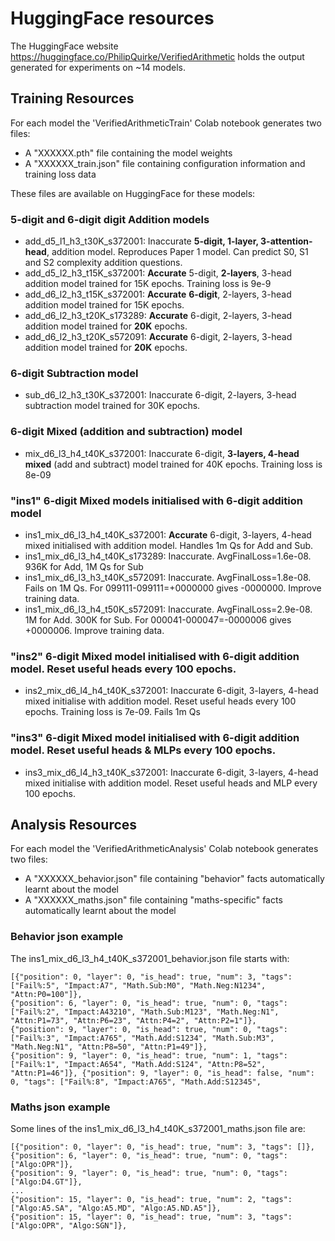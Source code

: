 # HuggingFace resources
The HuggingFace website https://huggingface.co/PhilipQuirke/VerifiedArithmetic holds the output generated for experiments on ~14 models.
## Training Resources
For each model the 'VerifiedArithmeticTrain' Colab notebook generates two files:
- A "XXXXXX.pth" file containing the model weights
- A "XXXXXX_train.json" file containing configuration information and training loss data

These files are available on HuggingFace for these models:

### 5-digit and 6-digit digit Addition models
- add_d5_l1_h3_t30K_s372001: Inaccurate **5-digit, 1-layer, 3-attention-head**, addition model. Reproduces Paper 1 model. Can predict S0, S1 and S2 complexity addition questions.
- add_d5_l2_h3_t15K_s372001: **Accurate** 5-digit, **2-layers**, 3-head addition model trained for 15K epochs. Training loss is 9e-9
- add_d6_l2_h3_t15K_s372001: **Accurate** **6-digit**, 2-layers, 3-head addition model trained for 15K epochs.
- add_d6_l2_h3_t20K_s173289: **Accurate** 6-digit, 2-layers, 3-head addition model trained for **20K** epochs.
- add_d6_l2_h3_t20K_s572091: **Accurate** 6-digit, 2-layers, 3-head addition model trained for **20K** epochs.

### 6-digit Subtraction model
- sub_d6_l2_h3_t30K_s372001: Inaccurate 6-digit, 2-layers, 3-head subtraction model trained for 30K epochs.

### 6-digit Mixed (addition and subtraction) model
- mix_d6_l3_h4_t40K_s372001: Inaccurate 6-digit, **3-layers, 4-head mixed** (add and subtract) model trained for 40K epochs. Training loss is 8e-09

### "ins1" 6-digit Mixed models initialised with 6-digit addition model
- ins1_mix_d6_l3_h4_t40K_s372001: **Accurate** 6-digit, 3-layers, 4-head mixed initialised with addition model. Handles 1m Qs for Add and Sub. 
- ins1_mix_d6_l3_h4_t40K_s173289: Inaccurate. AvgFinalLoss=1.6e-08. 936K for Add, 1M Qs for Sub 
- ins1_mix_d6_l3_h3_t40K_s572091: Inaccurate. AvgFinalLoss=1.8e-08. Fails on 1M Qs. For 099111-099111=+0000000 gives -0000000. Improve training data.
- ins1_mix_d6_l3_h4_t50K_s572091: Inaccurate. AvgFinalLoss=2.9e-08. 1M for Add. 300K for Sub. For 000041-000047=-0000006 gives +0000006. Improve training data.

### "ins2" 6-digit Mixed model initialised with 6-digit addition model. Reset useful heads every 100 epochs.
- ins2_mix_d6_l4_h4_t40K_s372001: Inaccurate 6-digit, 3-layers, 4-head mixed initialise with addition model. Reset useful heads every 100 epochs. Training loss is 7e-09. Fails 1m Qs

### "ins3" 6-digit Mixed model initialised with 6-digit addition model. Reset useful heads & MLPs every 100 epochs.
- ins3_mix_d6_l4_h3_t40K_s372001: Inaccurate 6-digit, 3-layers, 4-head mixed initialise with addition model. Reset useful heads and MLP every 100 epochs. 

## Analysis Resources
For each model the 'VerifiedArithmeticAnalysis' Colab notebook generates two files:
- A "XXXXXX_behavior.json" file containing "behavior" facts automatically learnt about the model 
- A "XXXXXX_maths.json" file containing "maths-specific" facts automatically learnt about the model  

### Behavior json example
The ins1_mix_d6_l3_h4_t40K_s372001_behavior.json file starts with:
```
[{"position": 0, "layer": 0, "is_head": true, "num": 3, "tags": ["Fail%:5", "Impact:A7", "Math.Sub:M0", "Math.Neg:N1234", "Attn:P0=100"]}, 
{"position": 6, "layer": 0, "is_head": true, "num": 0, "tags": ["Fail%:2", "Impact:A43210", "Math.Sub:M123", "Math.Neg:N1", "Attn:P1=73", "Attn:P6=23", "Attn:P4=2", "Attn:P2=1"]}, 
{"position": 9, "layer": 0, "is_head": true, "num": 0, "tags": ["Fail%:3", "Impact:A765", "Math.Add:S1234", "Math.Sub:M3", "Math.Neg:N1", "Attn:P8=50", "Attn:P1=49"]}, 
{"position": 9, "layer": 0, "is_head": true, "num": 1, "tags": ["Fail%:1", "Impact:A654", "Math.Add:S124", "Attn:P8=52", "Attn:P1=46"]}, {"position": 9, "layer": 0, "is_head": false, "num": 0, "tags": ["Fail%:8", "Impact:A765", "Math.Add:S12345",
```

### Maths json example
Some lines of the ins1_mix_d6_l3_h4_t40K_s372001_maths.json file are:
```
[{"position": 0, "layer": 0, "is_head": true, "num": 3, "tags": []},
{"position": 6, "layer": 0, "is_head": true, "num": 0, "tags": ["Algo:OPR"]},
{"position": 9, "layer": 0, "is_head": true, "num": 0, "tags": ["Algo:D4.GT"]},
...
{"position": 15, "layer": 0, "is_head": true, "num": 2, "tags": ["Algo:A5.SA", "Algo:A5.MD", "Algo:A5.ND.A5"]},
{"position": 15, "layer": 0, "is_head": true, "num": 3, "tags": ["Algo:OPR", "Algo:SGN"]},
```
